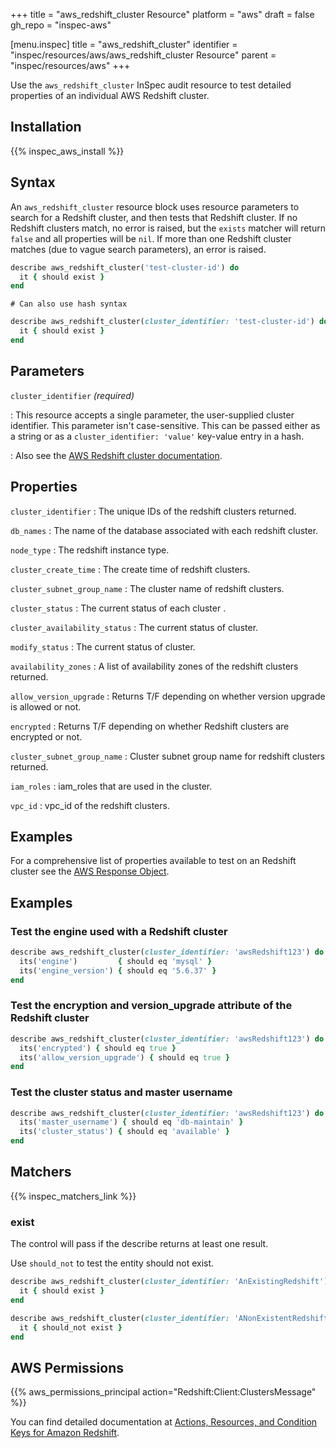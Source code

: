 +++
title = "aws_redshift_cluster Resource"
platform = "aws"
draft = false
gh_repo = "inspec-aws"

[menu.inspec]
title = "aws_redshift_cluster"
identifier = "inspec/resources/aws/aws_redshift_cluster Resource"
parent = "inspec/resources/aws"
+++

Use the `aws_redshift_cluster` InSpec audit resource to test detailed properties of an individual AWS Redshift cluster.


## Installation

{{% inspec_aws_install %}}

## Syntax

An `aws_redshift_cluster` resource block uses resource parameters to search for a Redshift cluster, and then tests that Redshift cluster.  If no Redshift clusters match, no error is raised, but the `exists` matcher will return `false` and all properties will be `nil`.  If more than one Redshift cluster matches (due to vague search parameters), an error is raised.

```ruby
describe aws_redshift_cluster('test-cluster-id') do
  it { should exist }
end
```

    # Can also use hash syntax
```ruby
describe aws_redshift_cluster(cluster_identifier: 'test-cluster-id') do
  it { should exist }
end
```

## Parameters

`cluster_identifier` _(required)_

: This resource accepts a single parameter, the user-supplied cluster identifier. This parameter isn't case-sensitive.
  This can be passed either as a string or as a `cluster_identifier: 'value'` key-value entry in a hash.

: Also see the [AWS Redshift cluster documentation](https://docs.aws.amazon.com/AWSCloudFormation/latest/UserGuide/aws-resource-redshift-cluster.html).

## Properties

`cluster_identifier`
: The unique IDs of the redshift clusters returned.

`db_names`
: The name of the database associated with each redshift cluster.

`node_type`
: The redshift instance type.

`cluster_create_time`
: The create time of redshift clusters.

`cluster_subnet_group_name`
: The cluster name of redshift clusters.

`cluster_status`
: The current status of each cluster .

`cluster_availability_status`
: The current status of cluster.

`modify_status`
: The current status of cluster.

`availability_zones`
: A list of availability zones of the redshift clusters returned.

`allow_version_upgrade`
: Returns T/F depending on whether version upgrade is allowed or not.

`encrypted`
: Returns T/F depending on whether Redshift clusters are encrypted or not.

`cluster_subnet_group_name`
: Cluster subnet group name for redshift clusters returned.

`iam_roles`
: iam_roles that are used in the cluster.

`vpc_id`
: vpc_id of the redshift clusters.

## Examples

For a comprehensive list of properties available to test on an Redshift cluster see the [AWS Response Object](https://docs.aws.amazon.com/sdk-for-ruby/v3/api/Aws/Redshift/Client.html#describe_clusters-instance_method.html).

## Examples

### Test the engine used with a Redshift cluster

```ruby
describe aws_redshift_cluster(cluster_identifier: 'awsRedshift123') do
  its('engine')         { should eq 'mysql' }
  its('engine_version') { should eq '5.6.37' }
end
```

### Test the encryption and version_upgrade attribute of the Redshift cluster

```ruby
describe aws_redshift_cluster(cluster_identifier: 'awsRedshift123') do
  its('encrypted') { should eq true }
  its('allow_version_upgrade') { should eq true }
end
```

### Test the cluster status and master username

```ruby
describe aws_redshift_cluster(cluster_identifier: 'awsRedshift123') do
  its('master_username') { should eq 'db-maintain' }
  its('cluster_status') { should eq 'available' }
end
```



## Matchers

{{% inspec_matchers_link %}}

### exist

The control will pass if the describe returns at least one result.

Use `should_not` to test the entity should not exist.

```ruby
describe aws_redshift_cluster(cluster_identifier: 'AnExistingRedshift') do
  it { should exist }
end
```

```ruby
describe aws_redshift_cluster(cluster_identifier: 'ANonExistentRedshift') do
  it { should_not exist }
end
```

## AWS Permissions

{{% aws_permissions_principal action="Redshift:Client:ClustersMessage" %}}

You can find detailed documentation at [Actions, Resources, and Condition Keys for Amazon Redshift](https://docs.aws.amazon.com/IAM/latest/UserGuide/list_amazonRedshift.html).
